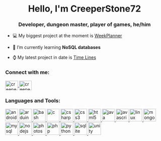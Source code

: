 <h1 align="center">Hello, I'm CreeperStone72</h1>
<h3 align="center">Developer, dungeon master, player of games, he/him</h3>

- 💻 My biggest project at the moment is [WeekPlanner](https://github.com/CreeperStone72/week-planner)

- 🌱 I’m currently learning **NoSQL databases**

- ⌚ My latest project in date is [Time Lines](https://github.com/CreeperStone72/Time_Lines)

<h3 align="left">Connect with me:</h3>
<p align="left">
  <a href="https://twitter.com/creeperstone72" target="blank">
    <img align="center" src="https://cdn.jsdelivr.net/npm/simple-icons@3.0.1/icons/twitter.svg" alt="creeperstone72" height="30" width="40" />
  </a>
  <a href="https://www.youtube.com/c/creeperstone72" target="blank">
    <img align="center" src="https://cdn.jsdelivr.net/npm/simple-icons@3.0.1/icons/youtube.svg" alt="creeperstone72" height="30" width="40" />
  </a>
</p>

<h3 align="left">Languages and Tools:</h3>
<p align="left">
  <a href="https://developer.android.com" target="_blank">
    <img src="https://devicons.github.io/devicon/devicon.git/icons/android/android-original-wordmark.svg" alt="android" width="40" height="40"/>
  </a>
  <a href="https://www.arduino.cc/" target="_blank">
    <img src="https://cdn.worldvectorlogo.com/logos/arduino-1.svg" alt="arduino" width="40" height="40"/>
  </a>
  <a href="https://www.gnu.org/software/bash/" target="_blank">
    <img src="https://www.vectorlogo.zone/logos/gnu_bash/gnu_bash-icon.svg" alt="bash" width="40" height="40"/>
  </a>
  <a href="https://www.cprogramming.com/" target="_blank">
    <img src="https://devicons.github.io/devicon/devicon.git/icons/c/c-original.svg" alt="c" width="40" height="40"/>
  </a>
  <a href="https://www.w3schools.com/cs/" target="_blank">
    <img src="https://devicons.github.io/devicon/devicon.git/icons/csharp/csharp-original.svg" alt="csharp" width="40" height="40"/>
  </a>
  <a href="https://www.w3schools.com/css/" target="_blank">
    <img src="https://devicons.github.io/devicon/devicon.git/icons/css3/css3-original-wordmark.svg" alt="css3" width="40" height="40"/>
  </a>
  <a href="https://www.w3.org/html/" target="_blank">
    <img src="https://devicons.github.io/devicon/devicon.git/icons/html5/html5-original-wordmark.svg" alt="html5" width="40" height="40"/>
  </a>
  <a href="https://www.java.com" target="_blank">
    <img src="https://devicons.github.io/devicon/devicon.git/icons/java/java-original-wordmark.svg" alt="java" width="40" height="40"/>
  </a>
  <a href="https://developer.mozilla.org/en-US/docs/Web/JavaScript" target="_blank">
    <img src="https://devicons.github.io/devicon/devicon.git/icons/javascript/javascript-original.svg" alt="javascript" width="40" height="40"/>
  </a>
  <a href="https://www.linux.org/" target="_blank">
    <img src="https://devicons.github.io/devicon/devicon.git/icons/linux/linux-original.svg" alt="linux" width="40" height="40"/>
  </a>
  <a href="https://www.mongodb.com/" target="_blank">
    <img src="https://devicons.github.io/devicon/devicon.git/icons/mongodb/mongodb-original-wordmark.svg" alt="mongodb" width="40" height="40"/>
  </a>
  <a href="https://www.mysql.com/" target="_blank">
    <img src="https://devicons.github.io/devicon/devicon.git/icons/mysql/mysql-original-wordmark.svg" alt="mysql" width="40" height="40"/>
  </a>
  <a href="https://nodejs.org" target="_blank">
    <img src="https://devicons.github.io/devicon/devicon.git/icons/nodejs/nodejs-original-wordmark.svg" alt="nodejs" width="40" height="40"/>
  </a>
  <a href="https://www.photoshop.com/en" target="_blank">
    <img src="https://devicons.github.io/devicon/devicon.git/icons/photoshop/photoshop-plain.svg" alt="photoshop" width="40" height="40"/>
  </a>
  <a href="https://www.php.net" target="_blank">
    <img src="https://devicons.github.io/devicon/devicon.git/icons/php/php-original.svg" alt="php" width="40" height="40"/>
  </a>
  <a href="https://www.python.org" target="_blank">
    <img src="https://devicons.github.io/devicon/devicon.git/icons/python/python-original.svg" alt="python" width="40" height="40"/>
  </a>
  <a href="https://www.sqlite.org/" target="_blank">
    <img src="https://www.vectorlogo.zone/logos/sqlite/sqlite-icon.svg" alt="sqlite" width="40" height="40"/>
  </a>
  <a href="https://unity.com/" target="_blank">
    <img src="https://www.vectorlogo.zone/logos/unity3d/unity3d-icon.svg" alt="unity" width="40" height="40"/>
  </a>
</p>
